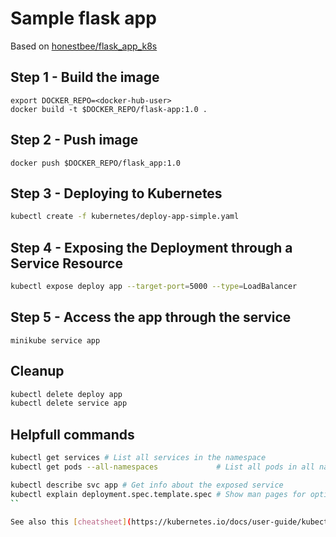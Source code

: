 # Sample flask app

Based on [honestbee/flask_app_k8s](https://github.com/honestbee/flask_app_k8s)

## Step 1 - Build the image
```
export DOCKER_REPO=<docker-hub-user>
docker build -t $DOCKER_REPO/flask-app:1.0 .
```

## Step 2 - Push image

```
docker push $DOCKER_REPO/flask_app:1.0
```

## Step 3 - Deploying to Kubernetes

```bash
kubectl create -f kubernetes/deploy-app-simple.yaml
```

## Step 4 - Exposing the Deployment through a Service Resource

```bash
kubectl expose deploy app --target-port=5000 --type=LoadBalancer
```

## Step 5 - Access the app through the service

```
minikube service app
```

## Cleanup

```bash
kubectl delete deploy app
kubectl delete service app
```

## Helpfull commands

```bash
kubectl get services # List all services in the namespace
kubectl get pods --all-namespaces             # List all pods in all namespaces

kubectl describe svc app # Get info about the exposed service
kubectl explain deployment.spec.template.spec # Show man pages for options
``

See also this [cheatsheet](https://kubernetes.io/docs/user-guide/kubectl-cheatsheet/)